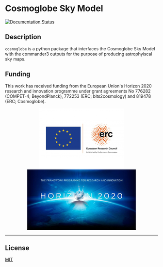 

# Cosmoglobe Sky Model
[![Documentation Status](https://readthedocs.org/projects/cosmoglobe/badge/?version=latest)](https://cosmoglobe.readthedocs.io/en/latest/?badge=latest)

## Description
`cosmoglobe` is a python package that interfaces the Cosmoglobe Sky Model with the commander3 outputs for the purpose of producing astrophyiscal sky maps.
## Funding

This work has received funding from the European Union's Horizon 2020 research and innovation programme under grant agreements No 776282 (COMPET-4; BeyondPlanck), 772253 (ERC; bits2cosmology) and 819478 (ERC; Cosmoglobe).

<p align="center">
    <img src="./logo/LOGO_ERC-FLAG_EU_.jpg" height="200">
    <img src="./logo/horizon2020_logo.jpg" height="200">
</p>

---

## License
[MIT](https://choosealicense.com/licenses/mit/)
